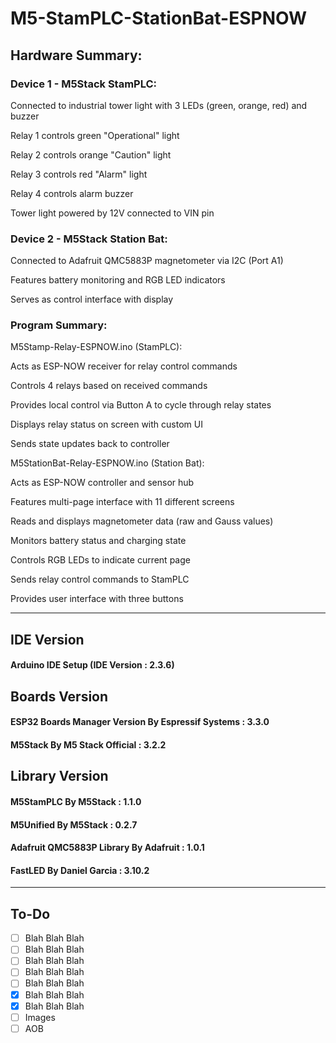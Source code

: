 # M5-StamPLC-StationBat-ESPNOW



## Hardware Summary:

### Device 1 - M5Stack StamPLC:

Connected to industrial tower light with 3 LEDs (green, orange, red) and buzzer

Relay 1 controls green "Operational" light

Relay 2 controls orange "Caution" light

Relay 3 controls red "Alarm" light

Relay 4 controls alarm buzzer

Tower light powered by 12V connected to VIN pin

### Device 2 - M5Stack Station Bat:

Connected to Adafruit QMC5883P magnetometer via I2C (Port A1)

Features battery monitoring and RGB LED indicators

Serves as control interface with display

### Program Summary:

M5Stamp-Relay-ESPNOW.ino (StamPLC):

Acts as ESP-NOW receiver for relay control commands

Controls 4 relays based on received commands

Provides local control via Button A to cycle through relay states

Displays relay status on screen with custom UI

Sends state updates back to controller

M5StationBat-Relay-ESPNOW.ino (Station Bat):

Acts as ESP-NOW controller and sensor hub

Features multi-page interface with 11 different screens

Reads and displays magnetometer data (raw and Gauss values)

Monitors battery status and charging state

Controls RGB LEDs to indicate current page

Sends relay control commands to StamPLC

Provides user interface with three buttons


******************************************************************************
## IDE Version
#### Arduino IDE Setup (IDE Version : 2.3.6)
## Boards Version
#### ESP32 Boards Manager Version By Espressif Systems : 3.3.0
#### M5Stack By M5 Stack Official : 3.2.2
## Library Version
#### M5StamPLC By M5Stack : 1.1.0
#### M5Unified By M5Stack : 0.2.7
#### Adafruit QMC5883P Library By Adafruit : 1.0.1
#### FastLED By Daniel Garcia : 3.10.2
******************************************************************************
## To-Do
- [ ] Blah Blah Blah
- [ ] Blah Blah Blah
- [ ] Blah Blah Blah
- [ ] Blah Blah Blah
- [ ] Blah Blah Blah
- [x] Blah Blah Blah
- [x] Blah Blah Blah
- [ ] Images
- [ ] AOB
